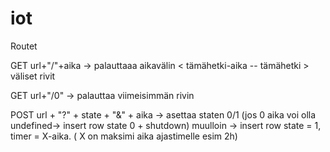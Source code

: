 # iot

Routet

GET url+"/"+aika -> palauttaaa aikavälin  < tämähetki-aika -- tämähetki > väliset rivit

GET url+"/0" -> palauttaa viimeisimmän rivin

POST url + "?" + state + "&" + aika -> asettaa staten 0/1 (jos 0 aika voi olla undefined-> insert row state 0 + shutdown) muulloin -> insert row state = 1, timer = X-aika. ( X on maksimi aika ajastimelle esim 2h)
